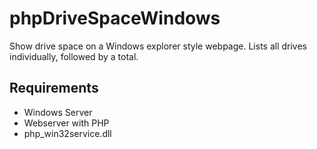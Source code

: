 # phpDriveSpaceWindows
Show drive space on a Windows explorer style webpage. Lists all drives individually, followed by a total.

## Requirements
* Windows Server
* Webserver with PHP
* php_win32service.dll
